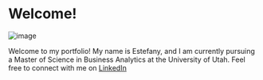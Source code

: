 # Welcome!

![image](https://github.com/MAESALVA/project/assets/158231682/1a582800-5b5d-49e0-84e7-9cab0f1c2ef4)

Welcome to my portfolio! My name is Estefany, and I am currently pursuing a Master of Science in Business Analytics at the University of Utah. Feel free to connect with me on [LinkedIn](https://www.linkedin.com/in/estefany-alvarado/)
